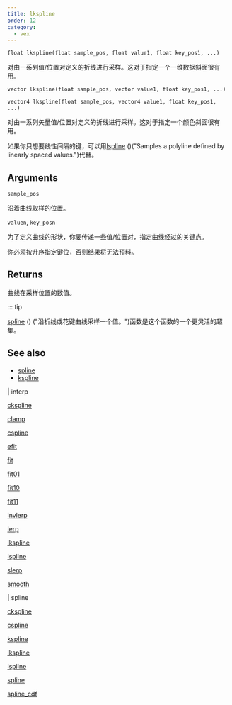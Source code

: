 ```yaml
---
title: lkspline
order: 12
category:
  - vex
---
```


`float lkspline(float sample_pos, float value1, float key_pos1, ...)`

对由一系列值/位置对定义的折线进行采样。这对于指定一个一维数据斜面很有用。

`vector lkspline(float sample_pos, vector value1, float key_pos1, ...)`

`vector4 lkspline(float sample_pos, vector4 value1, float key_pos1, ...)`

对由一系列矢量值/位置对定义的折线进行采样。这对于指定一个颜色斜面很有用。

如果你只想要线性间隔的键，可以用[lspline](lspline.html) ()("Samples a polyline defined by linearly spaced values.")代替。

## Arguments

`sample_pos`

沿着曲线取样的位置。

`valuen`, `key_posn`

为了定义曲线的形状，你要传递一些值/位置对，指定曲线经过的关键点。

你必须按升序指定键位，否则结果将无法预料。

## Returns

曲线在采样位置的数值。

::: tip

[spline](spline.html) () ("沿折线或花键曲线采样一个值。")函数是这个函数的一个更灵活的超集。

## See also

- [spline](spline.html)
- [kspline](kspline.html)

|
interp

[ckspline](ckspline.html)

[clamp](clamp.html)

[cspline](cspline.html)

[efit](efit.html)

[fit](fit.html)

[fit01](fit01.html)

[fit10](fit10.html)

[fit11](fit11.html)

[invlerp](invlerp.html)

[lerp](lerp.html)

[lkspline](lkspline.html)

[lspline](lspline.html)

[slerp](slerp.html)

[smooth](smooth.html)

|
spline

[ckspline](ckspline.html)

[cspline](cspline.html)

[kspline](kspline.html)

[lkspline](lkspline.html)

[lspline](lspline.html)

[spline](spline.html)

[spline_cdf](spline_cdf.html)
